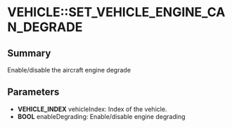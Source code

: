 # VEHICLE::SET_VEHICLE_ENGINE_CAN_DEGRADE

## Summary
Enable/disable the aircraft engine degrade

## Parameters
* **VEHICLE_INDEX** vehicleIndex: Index of the vehicle.
* **BOOL** enableDegrading: Enable/disable engine degrading
